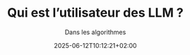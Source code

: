 ---
layout: post
title: "Qui est l’utilisateur des LLM ?"
link: https://danslesalgorithmes.net/2025/06/10/qui-est-lutilisateur-des-llm/
author: "Dans les algorithmes"
published_date: ""
description: "Les chatbots ne font pas que calculer des réponses, ils calculent en permanence leur interlocuteur pour adapter au mieux leurs réponses. Les LLM hallucinent et nous font croire en leurs hallucinations. Mais plus encore, ils nous hallucinent nous-mêmes !"
language: "fr"
categories: "Liens"
tags: "ia"
og-tags: "ia"
date: "2025-06-12T10:12:21+02:00"
permalink: /:categories/:year/:month/:day/:title/
---